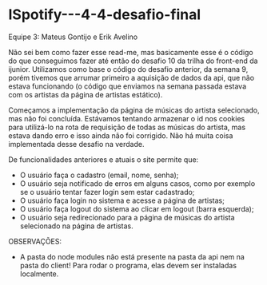 # ISpotify---4-4-desafio-final

Equipe 3: Mateus Gontijo e Erik Avelino

Não sei bem como fazer esse read-me, mas basicamente esse é o código do que conseguimos fazer até então do desafio 10 da trilha do front-end da ijunior.
Utilizamos como base o código do desafio anterior, da semana 9, porém tivemos que arrumar primeiro a aquisição de dados da api, que não estava funcionando
(o código que enviamos na semana passada estava com os artistas da página de artistas estático).

Começamos a implementação da página de músicas do artista selecionado, mas não foi concluída. Estávamos tentando armazenar o id nos cookies para utilizá-lo na rota
de requisição de todas as músicas do artista, mas estava dando erro e isso ainda não foi corrigido. Não há muita coisa implementada desse desafio na verdade.

De funcionalidades anteriores e atuais o site permite que:

- O usuário faça o cadastro (email, nome, senha);
- O usuário seja notificado de erros em alguns casos, como por exemplo se o usuário tentar fazer login sem estar cadastrado;
- O usuário faça login no sistema e acesse a página de artistas;
- O usuário faça logout do sistema ao clicar em logout (barra esquerda);
- O usuário seja redirecionado para a página de músicas do artista selecionado na página de artistas.

OBSERVAÇÕES:
- A pasta do node modules não está presente na pasta da api nem na pasta do client! Para rodar o programa, elas devem ser instaladas localmente.
